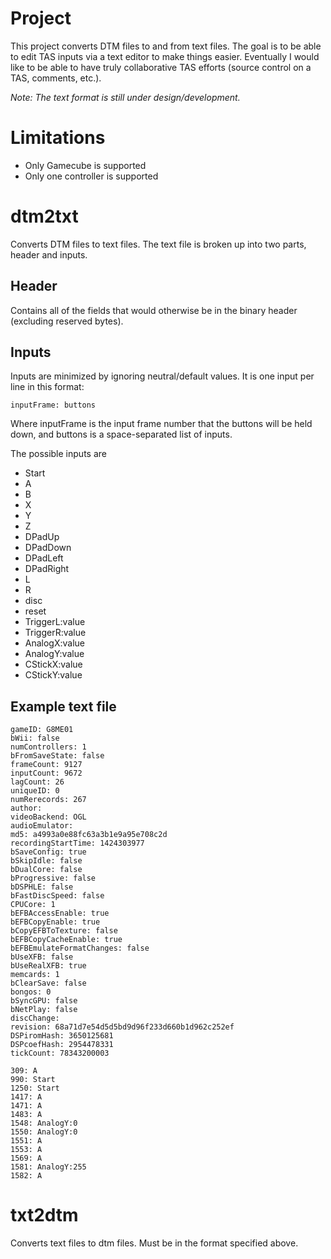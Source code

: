 # Project
This project converts DTM files to and from text files. The goal is to be able to edit TAS inputs via a text editor to make things easier. Eventually I would like to be able to have truly collaborative TAS efforts (source control on a TAS, comments, etc.).

*Note: The text format is still under design/development.*

# Limitations
- Only Gamecube is supported
- Only one controller is supported

# dtm2txt
Converts DTM files to text files. The text file is broken up into two parts, header and inputs.

## Header
Contains all of the fields that would otherwise be in the binary header (excluding reserved bytes).

## Inputs
Inputs are minimized by ignoring neutral/default values. It is one input per line in this format:
```
inputFrame: buttons
```
Where inputFrame is the input frame number that the buttons will be held down, and buttons is a space-separated list of inputs.

The possible inputs are
- Start
- A
- B
- X
- Y
- Z
- DPadUp
- DPadDown
- DPadLeft
- DPadRight
- L
- R
- disc
- reset
- TriggerL:value
- TriggerR:value
- AnalogX:value
- AnalogY:value
- CStickX:value
- CStickY:value
 

## Example text file
````
gameID: G8ME01
bWii: false
numControllers: 1
bFromSaveState: false
frameCount: 9127
inputCount: 9672
lagCount: 26
uniqueID: 0
numRerecords: 267
author: 
videoBackend: OGL
audioEmulator: 
md5: a4993a0e88fc63a3b1e9a95e708c2d
recordingStartTime: 1424303977
bSaveConfig: true
bSkipIdle: false
bDualCore: false
bProgressive: false
bDSPHLE: false
bFastDiscSpeed: false
CPUCore: 1
bEFBAccessEnable: true
bEFBCopyEnable: true
bCopyEFBToTexture: false
bEFBCopyCacheEnable: true
bEFBEmulateFormatChanges: false
bUseXFB: false
bUseRealXFB: true
memcards: 1
bClearSave: false
bongos: 0
bSyncGPU: false
bNetPlay: false
discChange: 
revision: 68a71d7e54d5d5bd9d96f233d660b1d962c252ef
DSPiromHash: 3650125681
DSPcoefHash: 2954478331
tickCount: 78343200003

309: A 
990: Start 
1250: Start 
1417: A 
1471: A 
1483: A 
1548: AnalogY:0 
1550: AnalogY:0 
1551: A 
1553: A 
1569: A 
1581: AnalogY:255 
1582: A 
````

# txt2dtm
Converts text files to dtm files. Must be in the format specified above.
